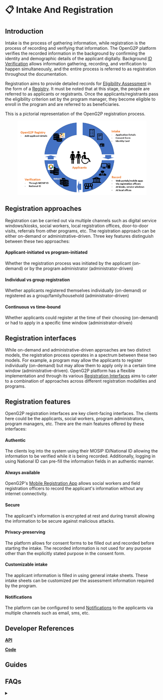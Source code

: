 # 📋 Intake And Registration

## Introduction

Intake is the process of gathering information, while registration is the process of recording and verifying that information. The OpenG2P platform verifies the recorded information in the background by confirming the identity and demographic details of the applicant digitally. Background [ID Verification](id-verification.md) allows information gathering, recording, and verification to happen simultaneously, and the entire process is referred to as registration throughout the documentation.

Registration aims to provide detailed records for [Eligibility Assessment](../beneficiary-management/eligibility.md) in the form of a [Registry](registry/). It must be noted that at this stage, the people are referred to as applicants or registrants. Once the applicants/registrants pass the eligibility criterion set by the program manager, they become eligible to enroll in the program and are referred to as beneficiaries.&#x20;

This is a pictorial representation of the OpenG2P registration process.

<figure><img src="../.gitbook/assets/registration-process.png" alt=""><figcaption></figcaption></figure>

## Registration approaches

Registration can be carried out via multiple channels such as digital service windows/kiosks, social workers, local registration offices, door-to-door visits, referrals from other programs, etc. The registration approach can be either on-demand or administrative-driven. Three key features distinguish between these two approaches:

#### **Applicant-initiated vs program-initiated**

Whether the registration process was initiated by the applicant (on-demand) or by the program administrator (administrator-driven)

#### **Individual vs group registration**

Whether applicants registered themselves individually (on-demand) or registered as a group/family/household (administrator-driven)

#### **Continuous vs time-bound**

Whether applicants could register at the time of their choosing (on-demand) or had to apply in a specific time window (administrator-driven)

## Registration interfaces

While on-demand and administrative-driven approaches are two distinct models, the registration process operates in a spectrum between these two models. For example, a program may allow the applicants to register individually (on-demand) but may allow them to apply only in a certain time window (administrative-driven). OpenG2P platform has a flexible implementation and through its various [Registration Interfaces](registration-methods/) aims to cater to a combination of approaches across different registration modalities and programs.&#x20;

## Registration features

OpenG2P registration interfaces are key client-facing interfaces. The clients here could be the applicants, social workers, program administrators, program managers, etc. There are the main features offered by these interfaces:

#### **Authentic**&#x20;

The clients log into the system using their MOSIP ID/National ID allowing the information to be verified while it is being recorded. Additionally, logging in using National ID can pre-fill the information fields in an authentic manner.

#### **Always available**

OpenG2P's [Mobile Registration App](registration-methods/offline-registration.md) allows social workers and field registration officers to record the applicant's information without any internet connectivity.&#x20;

#### **Secure**

The applicant's information is encrypted at rest and during transit allowing the information to be secure against malicious attacks.

#### **Privacy-preserving**

The platform allows for consent forms to be filled out and recorded before starting the intake. The recorded information is not used for any purpose other than the explicitly stated purpose in the consent form.&#x20;

#### Customizable intake

The applicant information is filled in using general intake sheets. These intake sheets can be customized per the assessment information required by the program.

#### Notifications

The platform can be configured to send [Notifications](../notifications.md) to the applicants via multiple channels such as email, sms, etc.&#x20;

## Developer References

[**API**](../api.md)

[**Code**](../guides/developer-guides/)

## Guides

## FAQs



<details>

<summary></summary>



</details>





